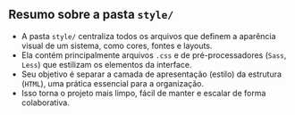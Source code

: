 ## Resumo sobre a pasta `style/`

- A pasta `style/` centraliza todos os arquivos que definem a aparência visual de um sistema, como cores, fontes e layouts.
- Ela contém principalmente arquivos `.css` e de pré-processadores (`Sass`, `Less`) que estilizam os elementos da interface.
- Seu objetivo é separar a camada de apresentação (estilo) da estrutura (`HTML`), uma prática essencial para a organização.
- Isso torna o projeto mais limpo, fácil de manter e escalar de forma colaborativa.

